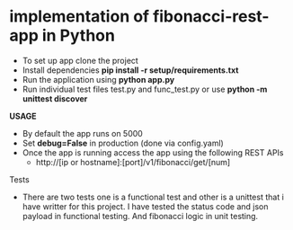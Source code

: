 # implementation of fibonacci-rest-app in Python
* To set up app clone the project
* Install dependencies **pip install -r setup/requirements.txt**
* Run the application using **python app.py**
* Run individual test files test.py and func_test.py or use **python -m unittest discover**

**USAGE**
* By default the app runs on 5000
* Set **debug=False** in production (done via config.yaml)
* Once the app is running access the app using the following REST APIs
     * http://[ip or hostname]:[port]/v1/fibonacci/get/[num]

Tests
* There are two tests one is a functional test and other is a unittest that i have writter for this project. I have tested the status code and json payload in functional testing. And fibonacci logic in unit testing.
